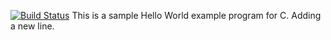 [![Build Status](https://snap-ci.com/anishvenkat/Code/branch/master/build_image)](https://snap-ci.com/anishvenkat/Code/branch/master)
This is a sample Hello World example program for C.
Adding a new line.
